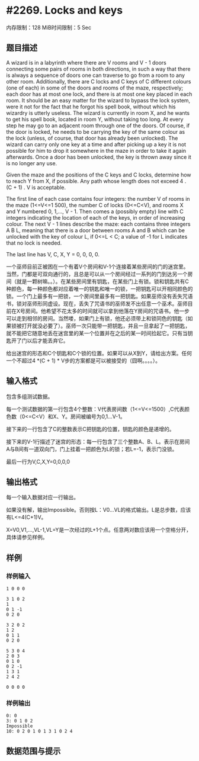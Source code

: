 # #2269. Locks and keys

内存限制：128 MiB时间限制：5 Sec

## 题目描述

A wizard is in a labyrinth where there are V rooms and V - 1 doors connecting some pairs of rooms in both directions, in such a way that there is always a sequence of doors one can traverse to go from a room to any other room. Additionally, there are C locks and C keys of C different colours (one of each) in some of the doors and rooms of the maze, respectively; each door has at most one lock, and there is at most one key placed in each room. It should be an easy matter for the wizard to bypass the lock system, were it not for the fact that he forgot his spell book, without which his wizardry is utterly useless. The wizard is currently in room X, and he wants to get his spell book, located in room Y, without taking too long. At every step he may go to an adjacent room through one of the doors. Of course, if the door is locked, he needs to be carrying the key of the same colour as the lock (unless, of course, that door has already been unlocked). The wizard can carry only one key at a time and after picking up a key it is not possible for him to drop it somewhere in the maze in order to take it again afterwards. Once a door has been unlocked, the key is thrown away since it is no longer any use.

Given the maze and the positions of the C keys and C locks, determine how to reach Y from X, if possible. Any path whose length does not exceed 4 . (C + 1) . V is acceptable.

The first line of each case contains four integers: the number V of rooms in the maze (1<=V<=1 500), the number C of locks (0<=C<V), and rooms X and Y numbered 0, 1,..., V - 1. Then comes a (possibly empty) line with C integers indicating the location of each of the keys, in order of increasing colour. The next V - 1 lines describe the maze: each contains three integers A B L, meaning that there is a door between rooms A and B which can be unlocked with the key of colour L, if 0<=L < C; a value of -1 for L indicates that no lock is needed. 

The last line has V, C, X, Y = 0, 0, 0, 0. 

 

一个巫师目前正被困在一个有着V个房间和V-1个连接着某些房间的门的迷宫里。当然，门都是可双向通行的，且总是可以从一个房间经过一系列的门到达另一个房间（就是一颗树嘛。。）。在某些房间里有钥匙，在某些门上有锁。锁和钥匙共有C种颜色，每一种颜色都对应着唯一的钥匙和唯一的锁，一把钥匙可以开相同颜色的锁。一个门上最多有一把锁，一个房间里最多有一把钥匙。如果巫师没有丢失咒语书，锁对巫师形同虚设。现在，丢失了咒语书的巫师发不出任意一个巫术。巫师目前在X号房间。他希望不花太多的时间就可以拿到他落在Y房间的咒语书。他一步可以走到相邻的房间。当然喽，如果门上有锁，他还必须带上和锁同色的钥匙（如果锁被打开就没必要了）。巫师一次只能带一把钥匙，并且一旦拿起了一把钥匙，就不能把它随意地丢在迷宫里的某一个位置并在之后的某一时间捡起它。只有当钥匙开了门以后才能丢弃它。

给出迷宫的形态和C个钥匙和C个锁的位置。如果可以从X到Y，请给出方案。任何一个不超过4 *(C + 1) * V步的方案都是可以被接受的（囧啊。。。。）。

## 输入格式

包含多组测试数据。

每一个测试数据的第一行包含4个整数：V代表房间数（1<=V<=1500）,C代表颜色数（0<=C<V）和X、Y。房间被编号为0,1&hellip;V-1。

接下来的一行包含了C的整数表示C把钥匙的位置，钥匙的颜色是递增的。

接下来的V-1行描述了迷宫的形态：每一行包含了三个整数A、B、L。表示在房间A与B间有一道双向门，门上挂着一把颜色为L的锁；若L=-1，表示门没锁。

最后一行为V,C,X,Y=0,0,0,0

## 输出格式

每一个输入数据对应一行输出。

如果没有解，输出Impossible。否则按L：V0&hellip;VL的格式输出。L是总步数，应该有L<=4(C+1)V。

X=V0,V1,&hellip;,VL-1,VL=Y是一次经过的L+1个点。任意两对数应该用一个空格分开，具体请参见样例。

## 样例

### 样例输入

    
    1 0 0 0
    
    3 1 0 2
    1
    0 1 -1
    0 2 0
    
    3 2 0 2
    1 2
    0 1 1
    0 2 0
    
    5 3 0 4
    2 0 3
    0 1 0
    0 2 -1
    1 3 1
    2 4 2
    
    0 0 0 0
    
    

### 样例输出

    
    0: 0
    3: 0 1 0 2
    Impossible
    10: 0 2 0 1 0 1 3 1 0 2 4
    
    

## 数据范围与提示
